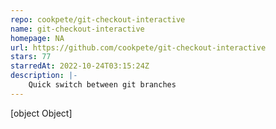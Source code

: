 ```yaml
---
repo: cookpete/git-checkout-interactive
name: git-checkout-interactive
homepage: NA
url: https://github.com/cookpete/git-checkout-interactive
stars: 77
starredAt: 2022-10-24T03:15:24Z
description: |-
    Quick switch between git branches
---
```


[object Object]
